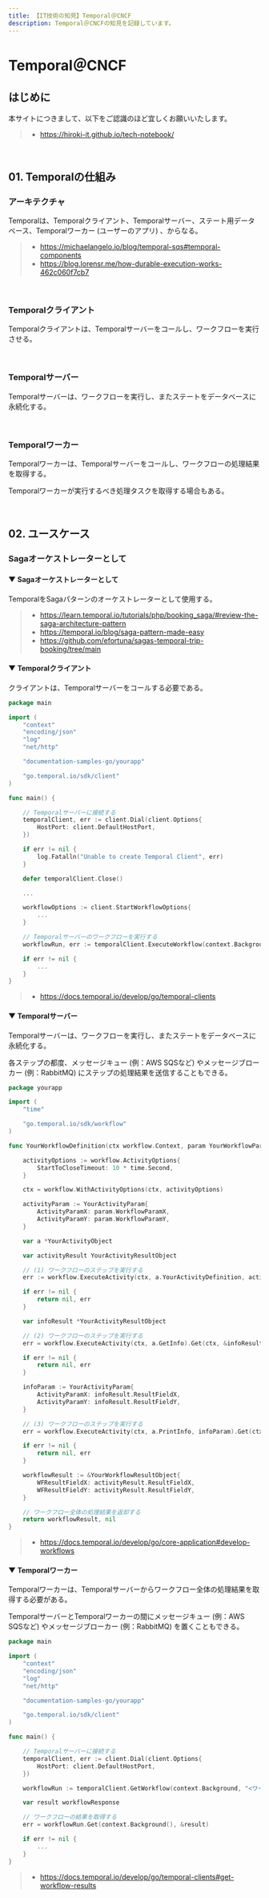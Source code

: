 ```yaml
---
title: 【IT技術の知見】Temporal＠CNCF
description: Temporal＠CNCFの知見を記録しています。
---
```


# Temporal＠CNCF

## はじめに

本サイトにつきまして、以下をご認識のほど宜しくお願いいたします。

> - https://hiroki-it.github.io/tech-notebook/

<br>

## 01. Temporalの仕組み

### アーキテクチャ

Temporalは、Temporalクライアント、Temporalサーバー、ステート用データベース、Temporalワーカー (ユーザーのアプリ) 、からなる。

> - https://michaelangelo.io/blog/temporal-sqs#temporal-components
> - https://blog.lorensr.me/how-durable-execution-works-462c060f7cb7

<br>

### Temporalクライアント

Temporalクライアントは、Temporalサーバーをコールし、ワークフローを実行させる。

<br>

### Temporalサーバー

Temporalサーバーは、ワークフローを実行し、またステートをデータベースに永続化する。

<br>

### Temporalワーカー

Temporalワーカーは、Temporalサーバーをコールし、ワークフローの処理結果を取得する。

Temporalワーカーが実行するべき処理タスクを取得する場合もある。

<br>

## 02. ユースケース

### Sagaオーケストレーターとして

#### ▼ Sagaオーケストレーターとして

TemporalをSagaパターンのオーケストレーターとして使用する。

> - https://learn.temporal.io/tutorials/php/booking_saga/#review-the-saga-architecture-pattern
> - https://temporal.io/blog/saga-pattern-made-easy
> - https://github.com/efortuna/sagas-temporal-trip-booking/tree/main

#### ▼ Temporalクライアント

クライアントは、Temporalサーバーをコールする必要である。

```go
package main

import (
	"context"
	"encoding/json"
	"log"
	"net/http"

	"documentation-samples-go/yourapp"

	"go.temporal.io/sdk/client"
)

func main() {

	// Temporalサーバーに接続する
	temporalClient, err := client.Dial(client.Options{
		HostPort: client.DefaultHostPort,
	})

	if err != nil {
		log.Fatalln("Unable to create Temporal Client", err)
	}

	defer temporalClient.Close()

	...

	workflowOptions := client.StartWorkflowOptions{
		...
	}

	// Temporalサーバーのワークフローを実行する
	workflowRun, err := temporalClient.ExecuteWorkflow(context.Background(), workflowOptions, YourWorkflowDefinition, param)

	if err != nil {
		...
	}
}
```

> - https://docs.temporal.io/develop/go/temporal-clients

#### ▼ Temporalサーバー

Temporalサーバーは、ワークフローを実行し、またステートをデータベースに永続化する。

各ステップの都度、メッセージキュー (例：AWS SQSなど) やメッセージブローカー (例：RabbitMQ) にステップの処理結果を送信することもできる。

```go
package yourapp

import (
	"time"

	"go.temporal.io/sdk/workflow"
)

func YourWorkflowDefinition(ctx workflow.Context, param YourWorkflowParam) (*YourWorkflowResultObject, error) {

	activityOptions := workflow.ActivityOptions{
		StartToCloseTimeout: 10 * time.Second,
	}

	ctx = workflow.WithActivityOptions(ctx, activityOptions)

	activityParam := YourActivityParam{
		ActivityParamX: param.WorkflowParamX,
		ActivityParamY: param.WorkflowParamY,
	}

	var a *YourActivityObject

	var activityResult YourActivityResultObject

	// (1) ワークフローのステップを実行する
	err := workflow.ExecuteActivity(ctx, a.YourActivityDefinition, activityParam).Get(ctx, &activityResult)

	if err != nil {
		return nil, err
	}

	var infoResult *YourActivityResultObject

	// (2) ワークフローのステップを実行する
	err = workflow.ExecuteActivity(ctx, a.GetInfo).Get(ctx, &infoResult)

	if err != nil {
		return nil, err
	}

	infoParam := YourActivityParam{
		ActivityParamX: infoResult.ResultFieldX,
		ActivityParamY: infoResult.ResultFieldY,
	}

	// (3) ワークフローのステップを実行する
	err = workflow.ExecuteActivity(ctx, a.PrintInfo, infoParam).Get(ctx, nil)

	if err != nil {
		return nil, err
	}

	workflowResult := &YourWorkflowResultObject{
		WFResultFieldX: activityResult.ResultFieldX,
		WFResultFieldY: activityResult.ResultFieldY,
	}

	// ワークフロー全体の処理結果を返却する
	return workflowResult, nil
}
```

> - https://docs.temporal.io/develop/go/core-application#develop-workflows

#### ▼ Temporalワーカー

Temporalワーカーは、Temporalサーバーからワークフロー全体の処理結果を取得する必要がある。

TemporalサーバーとTemporalワーカーの間にメッセージキュー (例：AWS SQSなど) やメッセージブローカー (例：RabbitMQ) を置くこともできる。

```go
package main

import (
	"context"
	"encoding/json"
	"log"
	"net/http"

	"documentation-samples-go/yourapp"

	"go.temporal.io/sdk/client"
)

func main() {

	// Temporalサーバーに接続する
	temporalClient, err := client.Dial(client.Options{
		HostPort: client.DefaultHostPort,
	})

	workflowRun := temporalClient.GetWorkflow(context.Background, "<ワークフローのID>")

	var result workflowResponse

	// ワークフローの結果を取得する
	err = workflowRun.Get(context.Background(), &result)

	if err != nil {
		...
	}
}
```

> - https://docs.temporal.io/develop/go/temporal-clients#get-workflow-results

<br>
